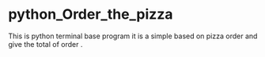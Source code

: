 # python_Order_the_pizza
This is python terminal base program it is a simple based on pizza order and give the total of order .
